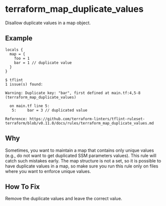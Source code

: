 # terraform_map_duplicate_values

Disallow duplicate values in a map object.

## Example

```hcl
locals {
  map = {
    foo = 1
    bar = 1 // duplicate value
  }
}
```

```
$ tflint
1 issue(s) found:

Warning: Duplicate key: "bar", first defined at main.tf:4,5-8 (terraform_map_duplicate_values)

  on main.tf line 5:
   5:     bar = 3 // duplicated value

Reference: https://github.com/terraform-linters/tflint-ruleset-terraform/blob/v0.11.0/docs/rules/terraform_map_duplicate_values.md
```

## Why

Sometimes, you want to maintain a map that contains only unique values (e.g., do not want to get duplicated SSM parameters values). This rule will catch such mistakes early.
The map structure is not a set, so it is possible to have duplicate values in a map, so make sure you run this rule only on files where you want to enforce unique values.

## How To Fix

Remove the duplicate values and leave the correct value.
